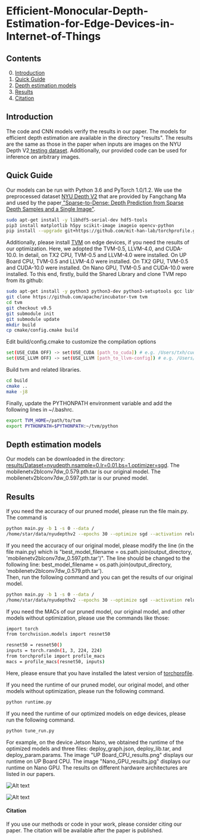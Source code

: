 # Efficient-Monocular-Depth-Estimation-for-Edge-Devices-in-Internet-of-Things

## Contents
0. [Introduction](#introduction)
0. [Quick Guide](#quick-guide)
0. [Depth estimation models](#models)
0. [Results](#results)
0. [Citation](#citation)

## Introduction
The code and CNN models verify the results in our paper. The models for efficient depth estimation are available in the directory "results". The results are the same as those in the paper when inputs are images on the NYU Depth V2<a href="http://datasets.lids.mit.edu/sparse-to-dense/data/nyudepthv2.tar.gz"> testing dataset</a>. Additionally, our provided code can be used for inference on arbitrary images.

## Quick Guide
Our models can be run with Python 3.6 and PyTorch 1.0/1.2.
We use the preprocessed dataset <a href="http://datasets.lids.mit.edu/sparse-to-dense/data/nyudepthv2.tar.gz">NYU Depth V2</a> that are provided by Fangchang Ma and used by the paper<a href="https://github.com/fangchangma/sparse-to-dense.pytorch"> "Sparse-to-Dense: Depth Prediction from Sparse Depth Samples and a Single Image"</a>.
```bash
sudo apt-get install -y libhdf5-serial-dev hdf5-tools
pip3 install matplotlib h5py scikit-image imageio opencv-python
pip install --upgrade git+https://github.com/mit-han-lab/torchprofile.git
```
Additionally, please install <a href="https://docs.tvm.ai/install/index.html">TVM</a> on edge devices, if you need the results of our optimization. Here, we adopted the TVM-0.5, LLVM-4.0, and CUDA-10.0. In detail, on TX2 CPU, TVM-0.5 and LLVM-4.0 were installed. On UP Board CPU, TVM-0.5 and LLVM-4.0 were installed. On TX2 GPU, TVM-0.5 and CUDA-10.0 were installed. On Nano GPU, TVM-0.5 and CUDA-10.0 were installed. 
To this end, firstly, build the Shared Library and clone TVM repo from its github:
```bash
sudo apt-get install -y python3 python3-dev python3-setuptools gcc libtinfo-dev zlib1g-dev build-essential cmake libedit-dev libxml2-dev
git clone https://github.com/apache/incubator-tvm tvm
cd tvm
git checkout v0.5
git submodule init
git submodule update
mkdir build
cp cmake/config.cmake build
```
Edit build/config.cmake to customize the compilation options
```bash
set(USE_CUDA OFF) -> set(USE_CUDA [path_to_cuda]) # e.g. /Users/txh/cuda-10.0/
set(USE_LLVM OFF) -> set(USE_LLVM [path_to_llvm-config]) # e.g. /Users/txh/llvm-4.0/bin/llvm-config
```
Build tvm and related libraries.
```bash
cd build
cmake ..
make -j8
```
Finally, update the PYTHONPATH environment variable and add the following lines in ~/.bashrc. 
```bash
export TVM_HOME=/path/to/tvm
export PYTHONPATH=$PYTHONPATH:~/tvm/python
```
## Depth estimation models
Our models can be downloaded in the directory: <a href="https://github.com/tutuxh/Efficient-Monocular-Depth-Estimation-for-Edge-Devices-in-Internet-of-Things/tree/master/results/Dataset%3Dnyudepth.nsample%3D0.lr%3D0.01.bs%3D1.optimizer%3Dsgd"> results/Dataset=nyudepth.nsample=0.lr=0.01.bs=1.optimizer=sgd</a>. The mobilenetv2blconv7dw_0.579.pth.tar is our original model. The mobilenetv2blconv7dw_0.597.pth.tar is our pruned model.

## Results
If you need the accuracy of our pruned model, please run the file main.py. The command is
```bash
python main.py -b 1 -s 0 --data /
/home/star/data/nyudepthv2 --epochs 30 --optimize sgd --activation relu --dataset nyudepth --lr 0.01 --evaluate  
```

If you need the accuracy of our original model, please modify the line (in the file main.py) which is "best_model_filename = os.path.join(output_directory, 'mobilenetv2blconv7dw_0.597.pth.tar')".
The line should be changed to the following line: best_model_filename = os.path.join(output_directory, 'mobilenetv2blconv7dw_0.579.pth.tar').  
Then, run the following command and you can get the results of our original model.
```bash
python main.py -b 1 -s 0 --data /
/home/star/data/nyudepthv2 --epochs 30 --optimize sgd --activation relu --dataset nyudepth --lr 0.01 --evaluate  
```

If you need the MACs of our pruned model, our original model, and other models without optimization, please use the commands like those:
```bash
import torch
from torchvision.models import resnet50

resnet50 = resnet50()
inputs = torch.randn(1, 3, 224, 224)
from torchprofile import profile_macs
macs = profile_macs(resnet50, inputs)
```
Here, please ensure that you have installed the latest version of <a href="https://github.com/mit-han-lab/torchprofile">torchprofile</a>.

If you need the runtime of our pruned model, our original model, and other models without optimization, please run the following command.
```bash
python runtime.py
```

If you need the runtime of our optimized models on edge devices, please run the following command.
```bash
python tune_run.py 
```
For example, on the device Jetson Nano, we obtained the runtime of the optimized models and three files: deploy_graph.json, deploy_lib.tar, and deploy_param.params. The image "UP Board_CPU_results.png" displays our runtime on UP Board CPU.  The image "Nano_GPU_results.jpg" displays our runtime on Nano GPU. The results on different hardware architectures are listed in  our papers.


![Alt text](https://github.com/tutuxh/Efficient-Monocular-Depth-Estimation-for-Edge-Devices-in-Internet-of-Things/raw/master/Nano_GPU_results.jpg)

![Alt text](https://github.com/tutuxh/Efficient-Monocular-Depth-Estimation-for-Edge-Devices-in-Internet-of-Things/raw/master/UP_Board_CPU_results.png)
#### Citation
If you use our methods or code in your work, please consider citing our paper.
The citation will be available after the paper is published.

